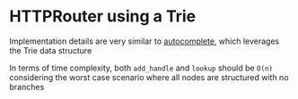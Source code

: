 # HTTPRouter using a Trie

Implementation details are very similar to [autocomplete](./explanation_5.md), which leverages the Trie data structure

In terms of time complexity, both `add_handle` and `lookup` should be `O(n)` considering the worst case scenario where all nodes are structured with no branches
